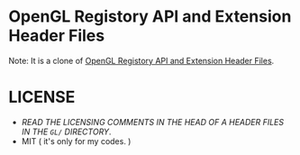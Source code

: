 # OpenGL Registory API and Extension Header Files

Note: It is a clone of [OpenGL Registory API and Extension Header Files](https://www.opengl.org/registry/).

# LICENSE

- *READ THE LICENSING COMMENTS IN THE HEAD OF A HEADER FILES IN THE `GL/` DIRECTORY*.
- MIT ( it's only for my codes. )
